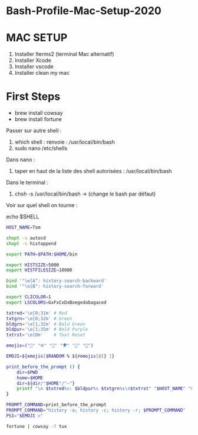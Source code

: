 # Bash-Profile-Mac-Setup-2020

# MAC SETUP

1. Installer Iterms2 (terminal Mac alternatif)
2. Installer Xcode
3. Installer vscode 
4. Installer clean my mac 

# First Steps
- brew install cowsay
- brew install fortune

Passer sur autre shell :

1. which shell : renvoie : /usr/local/bin/bash 
2. sudo nano /etc/shells

Dans nano :

1. taper en haut de la liste des shell autorisées : /usr/local/bin/bash 

Dans le terminal :

1. chsh -s /usr/local/bin/bash → (change le bash par défaut)

Voir sur quel shell on tourne :

echo $SHELL

```bash
HOST_NAME=Tom

shopt -s autocd
shopt -s histappend

export PATH=$PATH:$HOME/bin

export HISTSIZE=5000
export HISTFILESIZE=10000

bind '"\e[A": history-search-backward'
bind '"\e[B": history-search-forward'

export CLICOLOR=1
export LSCOLORS=GxFxCxDxBxegedabagaced

txtred='\e[0;31m' # Red
txtgrn='\e[0;32m' # Green
bldgrn='\e[1;32m' # Bold Green
bldpur='\e[1;35m' # Bold Purple
txtrst='\e[0m'    # Text Reset

emojis=("👾" "🌐" "🎲" "🌍" "🐉" "🌵")

EMOJI=${emojis[$RANDOM % ${#emojis[@]} ]}

print_before_the_prompt () {
    dir=$PWD
    home=$HOME
    dir=${dir/"$HOME"/"~"}
    printf "\n $txtred%s: $bldpur%s $txtgrn%s\n$txtrst" "$HOST_NAME" "$dir" "$(vcprompt)"
}

PROMPT_COMMAND=print_before_the_prompt
PROMPT_COMMAND="history -a; history -c; history -r; $PROMPT_COMMAND"
PS1="$EMOJI >"

fortune | cowsay -f tux
```

